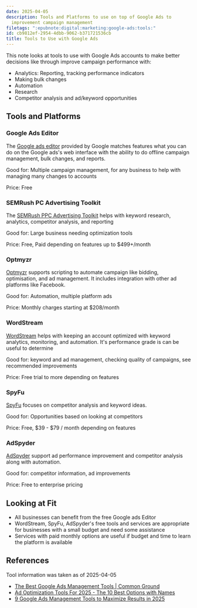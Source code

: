 ```yaml
---
date: 2025-04-05
description: Tools and Platforms to use on top of Google Ads to
  improvement campaign management
filetags: ":epubnote:digital:marketing:google-ads:tools:"
id: cb9812ef-2954-4dbb-9062-b371721536cb
title: Tools to Use with Google Ads
---
```


This note looks at tools to use with Google Ads accounts to make better
decisions like through improve campaign performance with:

- Analytics: Reporting, tracking performance indicators
- Making bulk changes
- Automation
- Research
- Competitor analysis and ad/keyword opportunities

## Tools and Platforms

### Google Ads Editor

The [Google ads
editor](https://ads.google.com/intl/en/home/tools/ads-editor/) provided
by Google matches features what you can do on the Google ads's web
interface with the ability to do offline campaign management, bulk
changes, and reports.

Good for: Multiple campaign management, for any business to help with
managing many changes to accounts

Price: Free

### SEMRush PC Advertising Toolkit

The [SEMRush PPC Advertising Toolkit](https://www.semrush.com/ppc/)
helps with keyword research, analytics, competitor analysis, and
reporting

Good for: Large business needing optimization tools

Price: Free, Paid depending on features up to \$499+/month

### Optmyzr

[Optmyzr](https://www.optmyzr.com/solutions/google-ads/) supports
scripting to automate campaign like bidding, optimisation, and ad
management. It includes integration with other ad platforms like
Facebook.

Good for: Automation, multiple platform ads

Price: Monthly charges starting at \$208/month

### WordStream

[WordStream](https://www.wordstream.com/) helps with keeping an account
optimized with keyword analytics, monitoring, and automation. It's
performance grade is can be useful to determine

Good for: keyword and ad management, checking quality of campaigns, see
recommended improvements

Price: Free trial to more depending on features

### SpyFu

[SpyFu](https://www.spyfu.com/) focuses on competitor analysis and
keyword ideas.

Good for: Opportunities based on looking at competitors

Price: Free, \$39 - \$79 / month depending on features

### AdSpyder

[AdSpyder](https://adspyder.io/) support ad performance improvement and
competitor analysis along with automation.

Good for: competitor information, ad improvements

Price: Free to enterprise pricing

## Looking at Fit

- All businesses can benefit from the free Google ads Editor
- WordStream, SpyFu, AdSpyder's free tools and services are appropriate
  for businesses with a small budget and need some assistance
- Services with paid monthly options are useful if budget and time to
  learn the platform is available

## References

Tool information was taken as of 2025-04-05

- [The Best Google Ads Management Tools \| Common
  Ground](https://www.commonground.digital/ppc/top-google-ads-management-tools/)
- [Ad Optimization Tools For 2025 - The 10 Best Options with
  Names](https://adspyder.io/ad-optimization-tools-for-2025/)
- [9 Google Ads Management Tools to Maximize Results in
  2025](https://searchatlas.com/blog/google-ads-management-tools/)
